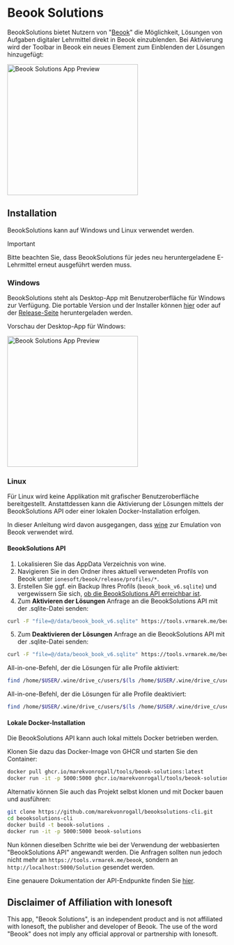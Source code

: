 ﻿# Beook Solutions


BeookSolutions bietet Nutzern von "[Beook](https://beook.ch/)" die Möglichkeit, Lösungen von Aufgaben digitaler Lehrmittel direkt in Beook einzublenden.
Bei Aktivierung wird der Toolbar in Beook ein neues Element zum Einblenden der Lösungen hinzugefügt:

<img src="https://github.com/user-attachments/assets/964571fb-3ec6-4215-aac7-8c4b839f7463" alt="Beook Solutions App Preview" width="300" />

## Installation

BeookSolutions kann auf Windows und Linux verwendet werden.

> [!IMPORTANT]
>Bitte beachten Sie, dass BeookSolutions für jedes neu heruntergeladene E-Lehrmittel erneut ausgeführt werden muss.

### Windows

BeookSolutions steht als Desktop-App mit Benutzeroberfläche für Windows zur Verfügung.
Die portable Version und der Installer können [hier](https://marekvonrogall.github.io/BeookSolutions/) oder auf der [Release-Seite](https://github.com/marekvonrogall/BeookSolutions/releases) heruntergeladen werden.

Vorschau der Desktop-App für Windows:

<img src="https://github.com/user-attachments/assets/d2fca192-b860-4bc8-9168-1285943dec6e" alt="Beook Solutions App Preview" width="300" />

### Linux

Für Linux wird keine Applikation mit grafischer Benutzeroberfläche bereitgestellt.
Anstattdessen kann die Aktivierung der Lösungen mittels der BeookSolutions API oder einer lokalen Docker-Installation erfolgen.

In dieser Anleitung wird davon ausgegangen, dass [wine](https://gitlab.winehq.org/wine/wine) zur Emulation von Beook verwendet wird.

#### BeookSolutions API

1. Lokalisieren Sie das AppData Verzeichnis von wine.
2. Navigieren Sie in den Ordner ihres aktuell verwendeten Profils von Beook unter `ionesoft/beook/release/profiles/*`.
3. Erstellen Sie ggf. ein Backup Ihres Profils (`beook_book_v6.sqlite`) und vergewissern Sie sich, [ob die BeookSolutions API erreichbar ist](https://tools.vrmarek.me/beook/ping).
4. Zum **Aktivieren der Lösungen** Anfrage an die BeookSolutions API mit der .sqlite-Datei senden:

```bash
curl -F "file=@/data/beook_book_v6.sqlite" https://tools.vrmarek.me/beook/enable -o /data/beook_book_v6.sqlite
```

5. Zum **Deaktivieren der Lösungen** Anfrage an die BeookSolutions API mit der .sqlite-Datei senden:
```bash
curl -F "file=@/data/beook_book_v6.sqlite" https://tools.vrmarek.me/beook/disable -o /data/beook_book_v6.sqlite
```

All-in-one-Befehl, der die Lösungen für alle Profile aktiviert:

```bash
find /home/$USER/.wine/drive_c/users/$(ls /home/$USER/.wine/drive_c/users | head -n 1)/AppData/Roaming/ionesoft/beook/release/profiles/ -type f -path "*/data/beook_book_v6.sqlite" -exec curl -F "file=@{}" https://tools.vrmarek.me/beook/enable -o {} \;
```

All-in-one-Befehl, der die Lösungen für alle Profile deaktiviert:

```bash
find /home/$USER/.wine/drive_c/users/$(ls /home/$USER/.wine/drive_c/users | head -n 1)/AppData/Roaming/ionesoft/beook/release/profiles/ -type f -path "*/data/beook_book_v6.sqlite" -exec curl -F "file=@{}" https://tools.vrmarek.me/beook/disable -o {} \;
```

#### Lokale Docker-Installation

Die BeookSolutions API kann auch lokal mittels Docker betrieben werden.

Klonen Sie dazu das Docker-Image von GHCR und starten Sie den Container:

```bash
docker pull ghcr.io/marekvonrogall/tools/beook-solutions:latest
docker run -it -p 5000:5000 ghcr.io/marekvonrogall/tools/beook-solutions:latest
```

Alternativ können Sie auch das Projekt selbst klonen und mit Docker bauen und ausführen:

```bash
git clone https://github.com/marekvonrogall/beooksolutions-cli.git
cd beooksolutions-cli
docker build -t beook-solutions .
docker run -it -p 5000:5000 beook-solutions
```

Nun können dieselben Schritte wie bei der Verwendung der webbasierten "BeookSolutions API" angewandt werden. Die Anfragen sollten nun jedoch nicht mehr an `https://tools.vrmarek.me/beook`, sondern an `http://localhost:5000/Solution` gesendet werden.

Eine genauere Dokumentation der API-Endpunkte finden Sie [hier](https://github.com/marekvonrogall/beooksolutions-cli).

## Disclaimer of Affiliation with Ionesoft
This app, "Beook Solutions", is an independent product and is not affiliated with Ionesoft, the publisher and developer of Beook. The use of the word "Beook" does not imply any official approval or partnership with Ionesoft.

